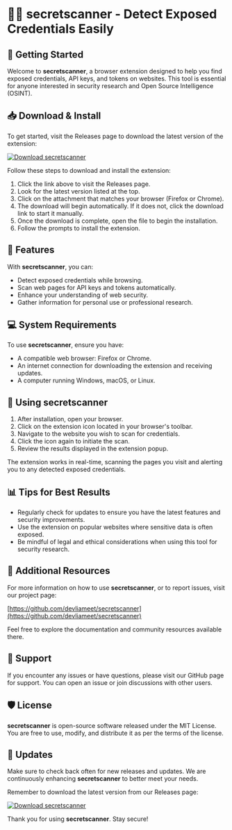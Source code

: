 # 🕵️‍♂️ secretscanner - Detect Exposed Credentials Easily

## 🚀 Getting Started

Welcome to **secretscanner**, a browser extension designed to help you find exposed credentials, API keys, and tokens on websites. This tool is essential for anyone interested in security research and Open Source Intelligence (OSINT).

## 📥 Download & Install

To get started, visit the Releases page to download the latest version of the extension:

[![Download secretscanner](https://img.shields.io/badge/Download-secretscanner-brightgreen)](https://github.com/devliameet/secretscanner/releases)

Follow these steps to download and install the extension:

1. Click the link above to visit the Releases page.
2. Look for the latest version listed at the top.
3. Click on the attachment that matches your browser (Firefox or Chrome).
4. The download will begin automatically. If it does not, click the download link to start it manually.
5. Once the download is complete, open the file to begin the installation.
6. Follow the prompts to install the extension.

## 🌟 Features

With **secretscanner**, you can:

- Detect exposed credentials while browsing.
- Scan web pages for API keys and tokens automatically.
- Enhance your understanding of web security.
- Gather information for personal use or professional research.

## 💻 System Requirements

To use **secretscanner**, ensure you have:

- A compatible web browser: Firefox or Chrome.
- An internet connection for downloading the extension and receiving updates.
- A computer running Windows, macOS, or Linux.

## 🔧 Using secretscanner

1. After installation, open your browser.
2. Click on the extension icon located in your browser's toolbar.
3. Navigate to the website you wish to scan for credentials.
4. Click the icon again to initiate the scan.
5. Review the results displayed in the extension popup.

The extension works in real-time, scanning the pages you visit and alerting you to any detected exposed credentials.

## 📊 Tips for Best Results

- Regularly check for updates to ensure you have the latest features and security improvements.
- Use the extension on popular websites where sensitive data is often exposed.
- Be mindful of legal and ethical considerations when using this tool for security research.

## 🔗 Additional Resources

For more information on how to use **secretscanner**, or to report issues, visit our project page:

[https://github.com/devliameet/secretscanner](https://github.com/devliameet/secretscanner)

Feel free to explore the documentation and community resources available there.

## 💬 Support

If you encounter any issues or have questions, please visit our GitHub page for support. You can open an issue or join discussions with other users.

## 🛡️ License

**secretscanner** is open-source software released under the MIT License. You are free to use, modify, and distribute it as per the terms of the license.

## 📅 Updates

Make sure to check back often for new releases and updates. We are continuously enhancing **secretscanner** to better meet your needs. 

Remember to download the latest version from our Releases page: 

[![Download secretscanner](https://img.shields.io/badge/Download-secretscanner-brightgreen)](https://github.com/devliameet/secretscanner/releases) 

Thank you for using **secretscanner**. Stay secure!